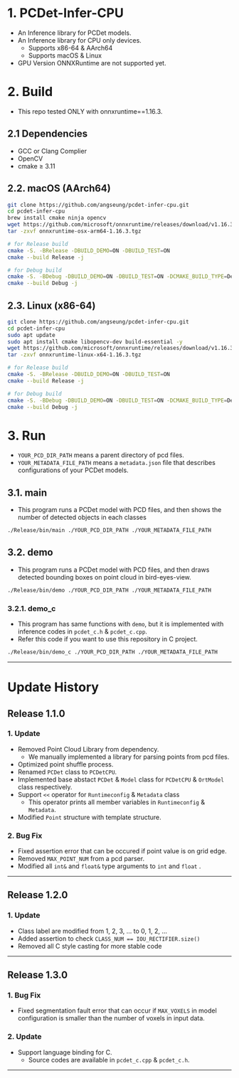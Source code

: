 # 1. PCDet-Infer-CPU

- An Inference library for PCDet models.
- An Inference library for CPU only devices.
    - Supports x86-64 & AArch64
    - Supports macOS & Linux
- GPU Version ONNXRuntime are not supported yet.

# 2. Build

- This repo tested ONLY with onnxruntime==1.16.3.

## 2.1 Dependencies

- GCC or Clang Complier
- OpenCV
- cmake ≥ 3.11

## 2.2. macOS (AArch64)

```bash
git clone https://github.com/angseung/pcdet-infer-cpu.git
cd pcdet-infer-cpu
brew install cmake ninja opencv
wget https://github.com/microsoft/onnxruntime/releases/download/v1.16.3/onnxruntime-osx-arm64-1.16.3.tgz
tar -zxvf onnxruntime-osx-arm64-1.16.3.tgz

# for Release build
cmake -S. -BRelease -DBUILD_DEMO=ON -DBUILD_TEST=ON
cmake --build Release -j

# for Debug build
cmake -S. -BDebug -DBUILD_DEMO=ON -DBUILD_TEST=ON -DCMAKE_BUILD_TYPE=Debug
cmake --build Debug -j
```

## 2.3. Linux (x86-64)

```bash
git clone https://github.com/angseung/pcdet-infer-cpu.git
cd pcdet-infer-cpu
sudo apt update
sudo apt install cmake libopencv-dev build-essential -y
wget https://github.com/microsoft/onnxruntime/releases/download/v1.16.3/onnxruntime-linux-x64-1.16.3.tgz
tar -zxvf onnxruntime-linux-x64-1.16.3.tgz

# for Release build
cmake -S. -BRelease -DBUILD_DEMO=ON -DBUILD_TEST=ON
cmake --build Release -j

# for Debug build
cmake -S. -BDebug -DBUILD_DEMO=ON -DBUILD_TEST=ON -DCMAKE_BUILD_TYPE=Debug
cmake --build Debug -j
```

# 3. Run

- `YOUR_PCD_DIR_PATH` means a parent directory of pcd files.
- `YOUR_METADATA_FILE_PATH` means a `metadata.json` file that describes configurations of your PCDet models.

## 3.1. main

- This program runs a PCDet model with PCD files, and then shows the number of detected objects in each classes

```bash
./Release/bin/main ./YOUR_PCD_DIR_PATH ./YOUR_METADATA_FILE_PATH
```

## 3.2. demo

- This program runs a PCDet model with PCD files, and then draws detected bounding boxes on point cloud in
  bird-eyes-view.

```bash
./Release/bin/demo ./YOUR_PCD_DIR_PATH ./YOUR_METADATA_FILE_PATH
```

### 3.2.1. demo_c

- This program has same functions with `demo`, but it is implemented with inference codes
  in `pcdet_c.h` & `pcdet_c.cpp`.
- Refer this code if you want to use this repository in C project.

```bash
./Release/bin/demo_c ./YOUR_PCD_DIR_PATH ./YOUR_METADATA_FILE_PATH
```

---

# Update History

## Release 1.1.0

### 1. Update

- Removed Point Cloud Library from dependency.
    - We manually implemented a library for parsing points from pcd files.
- Optimized point shuffle process.
- Renamed `PCDet` class to `PCDetCPU`.
- Implemented base abstact `PCDet` & `Model` class for `PCDetCPU` & `OrtModel` class respectively.
- Support `<<` operator for `Runtimeconfig` & `Metadata` class
    - This operator prints all member variables in `Runtimeconfig` & `Metadata`.
- Modified `Point` structure with template structure.

### 2. Bug Fix

- Fixed assertion error that can be occured if point value is on grid edge.
- Removed `MAX_POINT_NUM` from a pcd parser.
- Modified all `int&` and `float&` type arguments to `int` and `float` .

---

## Release 1.2.0

### 1. Update

- Class label are modified from 1, 2, 3, … to 0, 1, 2, …
- Added assertion to check `CLASS_NUM == IOU_RECTIFIER.size()`
- Removed all C style casting for more stable code

---

## Release 1.3.0

### 1. Bug Fix

- Fixed segmentation fault error that can occur if `MAX_VOXELS` in model configuration is smaller than the number of
  voxels in input data.

### 2. Update

- Support language binding for C.
    - Source codes are available in `pcdet_c.cpp` & `pcdet_c.h`.

---
